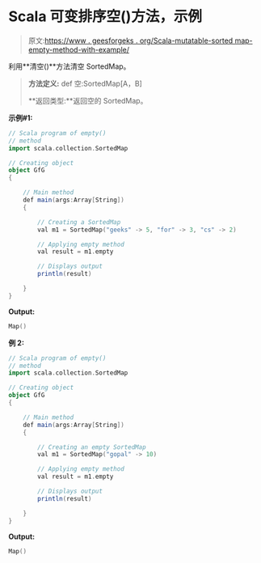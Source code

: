 # Scala 可变排序空()方法，示例

> 原文:[https://www . geesforgeks . org/Scala-mutatable-sorted map-empty-method-with-example/](https://www.geeksforgeeks.org/scala-mutable-sortedmap-empty-method-with-example/)

利用**清空()**方法清空 SortedMap。

> **方法定义:** def 空:SortedMap[A，B]
> 
> **返回类型:**返回空的 SortedMap。

**示例#1:**

```scala
// Scala program of empty()
// method
import scala.collection.SortedMap

// Creating object
object GfG
{ 

    // Main method
    def main(args:Array[String])
    {

        // Creating a SortedMap
        val m1 = SortedMap("geeks" -> 5, "for" -> 3, "cs" -> 2)

        // Applying empty method
        val result = m1.empty

        // Displays output
        println(result)

    }
}
```

**Output:**

```scala
Map()

```

**例 2:**

```scala
// Scala program of empty()
// method
import scala.collection.SortedMap

// Creating object
object GfG
{ 

    // Main method
    def main(args:Array[String])
    {

        // Creating an empty SortedMap
        val m1 = SortedMap("gopal" -> 10)

        // Applying empty method
        val result = m1.empty

        // Displays output
        println(result)

    }
}
```

**Output:**

```scala
Map()

```